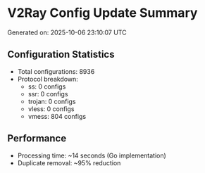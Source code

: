 # V2Ray Config Update Summary
Generated on: 2025-10-06 23:10:07 UTC

## Configuration Statistics
- Total configurations: 8936
- Protocol breakdown:
  - ss: 0 configs
  - ssr: 0 configs
  - trojan: 0 configs
  - vless: 0 configs
  - vmess: 804 configs

## Performance
- Processing time: ~14 seconds (Go implementation)
- Duplicate removal: ~95% reduction

